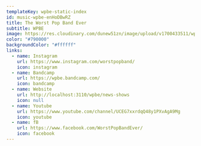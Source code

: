```yaml
---
templateKey: wpbe-static-index
id: music-wpbe-enHoDBwRZ
title: The Worst Pop Band Ever
subtitle: WPBE
image: https://res.cloudinary.com/dunew51zn/image/upload/v1700433511/wpbe-logo-c_f8vpaj.jpg
color: "#790000"
backgroundColor: "#ffffff"
links:
  - name: Instagram
    url: https://www.instagram.com/worstpopband/
    icon: instagram
  - name: Bandcamp
    url: https://wpbe.bandcamp.com/
    icon: bandcamp
  - name: Website
    url: http://localhost:3110/wpbe/news-shows
    icon: null
  - name: Youtube
    url: https://www.youtube.com/channel/UCEG7xxrdqQ48y1PXvAgA9Mg
    icon: youtube
  - name: fB
    url: https://www.facebook.com/WorstPopBandEver/
    icon: facebook
---
```


